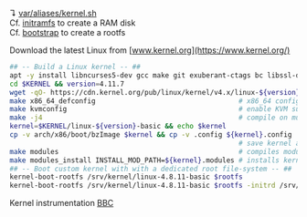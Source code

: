 ↴ [var/aliases/kernel.sh](../var/aliases/kernel.sh)  
Cf. [initramfs](initramfs.md) to create a RAM disk  
Cf. [bootstrap](bootstrap.md) to create a rootfs

Download the latest Linux from  [www.kernel.org](https://www.kernel.org/)


```bash
## -- Build a Linux kernel -- ##
apt -y install libncurses5-dev gcc make git exuberant-ctags bc libssl-dev
cd $KERNEL && version=4.11.7
wget -qO- https://cdn.kernel.org/pub/linux/kernel/v4.x/linux-${version}.tar.xz | tar -xvJ
make x86_64_defconfig                                   # x86_64 configuration 
make kvmconfig                                          # enable KVM support
make -j4                                                # compile on multi-core
kernel=$KERNEL/linux-${version}-basic && echo $kernel
cp -v arch/x86/boot/bzImage $kernel && cp -v .config ${kernel}.config
                                                        # save kernel and its configuration
make modules                                            # compiles modules
make modules_install INSTALL_MOD_PATH=${kernel}.modules # installs kernel modules
## -- Boot custom kernel with with a dedicated root file-system -- ##
kernel-boot-rootfs /srv/kernel/linux-4.8.11-basic $rootfs
kernel-boot-rootfs /srv/kernel/linux-4.8.11-basic $rootfs -initrd /srv/kernel/linux-4.8.11-basic.initramfs
```

Kernel instrumentation [BBC](https://github.com/iovisor/bcc)

